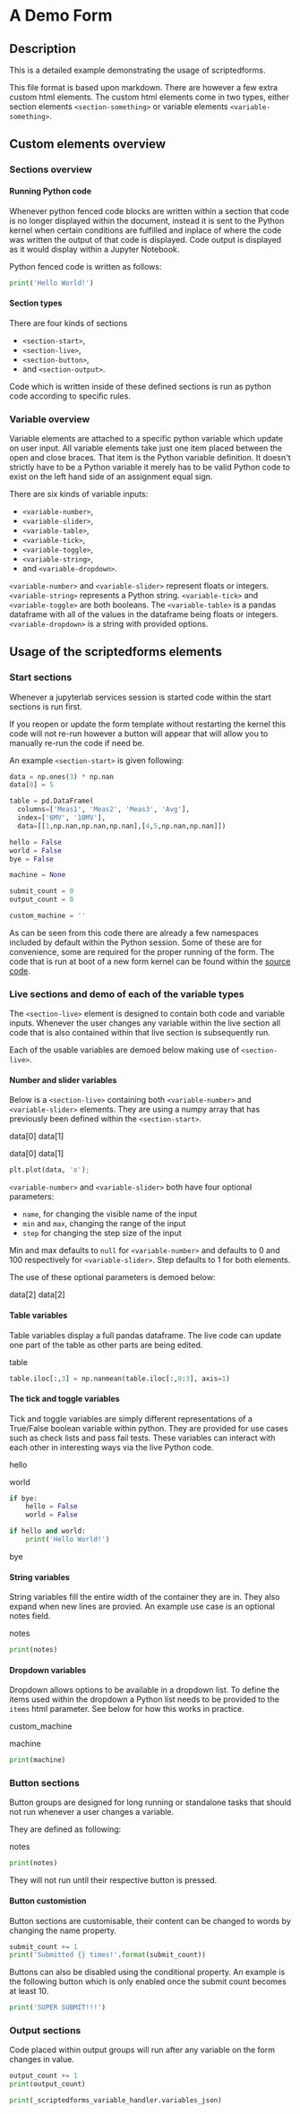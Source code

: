 <!-- markdownlint-disable MD033 -->

# A Demo Form

## Description

This is a detailed example demonstrating the usage of scriptedforms.

This file format is based upon markdown. There are however a few
extra custom html elements. The custom html elements come in two
types, either section elements `<section-something>` or
variable elements `<variable-something>`.

## Custom elements overview

### Sections overview

#### Running Python code

Whenever python fenced code blocks are written within a section that code is
no longer displayed within the document, instead it is sent to the Python
kernel when certain conditions are fulfilled and inplace of where the code was
written the output of that code is displayed. Code output is displayed as it
would display within a Jupyter Notebook.

Python fenced code is written as follows:

```python
print('Hello World!')
```

#### Section types

There are four kinds of sections

* `<section-start>`,
* `<section-live>`,
* `<section-button>`,
* and `<section-output>`.

Code which is written inside of these defined sections is run
as python code according to specific rules.

### Variable overview

Variable elements are attached to a specific python variable which update on
user input. All variable elements take just one item placed between the
open and close braces. That item is
the Python variable definition. It doesn't strictly have to be a Python variable
it merely has to be valid Python code to exist on the left hand side of an assignment
equal sign.

There are six kinds of variable inputs:

* `<variable-number>`,
* `<variable-slider>`,
* `<variable-table>`,
* `<variable-tick>`,
* `<variable-toggle>`,
* `<variable-string>`,
* and `<variable-dropdown>`.

`<variable-number>` and `<variable-slider>` represent floats or integers.
`<variable-string>` represents a Python string. `<variable-tick>` and `<variable-toggle>`
are both booleans. The `<variable-table>` is a pandas dataframe with all of the values
in the dataframe being floats or integers. `<variable-dropdown>` is a string with provided options.

## Usage of the scriptedforms elements

### Start sections

Whenever a jupyterlab services session is started
code within the start sections is run first.

If you reopen or update the form template without restarting the kernel
this code will not re-run however a button will appear that will allow you to
manually re-run the code if need be.

An example `<section-start>` is given following:

<section-start>

```python
data = np.ones(3) * np.nan
data[0] = 5

table = pd.DataFrame(
  columns=['Meas1', 'Meas2', 'Meas3', 'Avg'],
  index=['6MV', '10MV'],
  data=[[1,np.nan,np.nan,np.nan],[4,5,np.nan,np.nan]])

hello = False
world = False
bye = False

machine = None

submit_count = 0
output_count = 0

custom_machine = ''
```

</section-start>

As can be seen from this code there are already a few namespaces included by
default within the Python session. Some of these are for convenience, some are
required for the proper running of the form. The code that is run at boot of
a new form kernel can be found within the
[source code](https://github.com/SimonBiggs/scriptedforms/blob/master/scriptedforms/src/services/session-start-code.ts).

### Live sections and demo of each of the variable types

The `<section-live>` element is designed to contain both code and variable inputs. Whenever
the user changes any variable within the live section all code that is also
contained within that live section is subsequently run.

Each of the usable variables are demoed below making use of `<section-live>`.

#### Number and slider variables

Below is a `<section-live>` containing both `<variable-number>` and
`<variable-slider>` elements. They are using a numpy array that has previously
been defined within the `<section-start>`.

<section-live>
<variable-number>data[0]</variable-number>
<variable-number>data[1]</variable-number>

<variable-slider>data[0]</variable-slider>
<variable-slider>data[1]</variable-slider>

```python
plt.plot(data, 'o');
```

`<variable-number>` and `<variable-slider>` both have four optional parameters:

* `name`, for changing the visible name of the input
* `min` and `max`, changing the range of the input
* `step` for changing the step size of the input

Min and max defaults to `null` for `<variable-number>` and defaults to 0 and 100
respectively for `<variable-slider>`. Step defaults to 1 for both elements.

The use of these optional parameters is demoed below:

<variable-number name="A custom name" min="0" max="10" step="0.1">data[2]</variable-number>
<variable-slider name="A custom name" min="0" max="10" step="0.1">data[2]</variable-slider>

</section-live>

#### Table variables

Table variables display a full pandas dataframe. The live code can update one
part of the table as other parts are being edited.

<section-live>
<variable-table>table</variable-table>

```python
table.iloc[:,3] = np.nanmean(table.iloc[:,0:3], axis=1)
```

</section-live>

#### The tick and toggle variables

Tick and toggle variables are simply different representations of a True/False
boolean variable within python. They are provided for use cases such as check
lists and pass fail tests. These variables can interact with each other in
interesting ways via the live Python code.

<section-live>
<variable-tick>hello</variable-tick>

<variable-tick>world</variable-tick>

```python
if bye:
    hello = False
    world = False

if hello and world:
    print('Hello World!')
```

<variable-toggle>bye</variable-toggle>
</section-live>

#### String variables

String variables fill the entire width of the container they are in. They also
expand when new lines are provied. An example use case is an optional notes
field.

<section-live>
<variable-string>notes</variable-string>

```python
print(notes)
```

</section-live>

#### Dropdown variables

Dropdown allows options to be available in a dropdown list. To define the items
used within the dropdown a Python list needs to be provided to the `items` html
parameter. See below for how this works in practice.

<variable-string name="Your own machine name">custom_machine</variable-string>

<section-live>

<variable-dropdown items="[1234, 2345, 'George', custom_machine]">machine</variable-dropdown>

```python
print(machine)
```

</section-live>

### Button sections

Button groups are designed for long running or standalone tasks that
should not run whenever a user changes a variable.

They are defined as following:

<variable-string>notes</variable-string>

<section-button>

```python
print(notes)
```

</section-button>

They will not run until their respective button is pressed.

#### Button customistion

Button sections are customisable, their content can be changed to words by
changing the name property.

<section-button name="Submit">

```python
submit_count += 1
print('Submitted {} times!'.format(submit_count))
```

</section-button>

Buttons can also be disabled using the conditional property. An example is the
following button which is only enabled once the submit count becomes at least
10.

<section-button name="Super Submit" conditional="submit_count >= 10">

```python
print('SUPER SUBMIT!!!')
```

</section-button>

### Output sections

Code placed within output groups will run after any variable on the form
changes in value.

<section-output>

```python
output_count += 1
print(output_count)

print(_scriptedforms_variable_handler.variables_json)
```

</section-output>